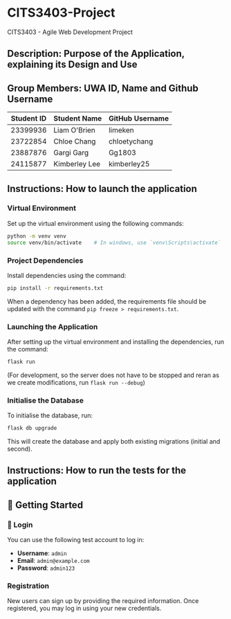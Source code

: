 # CITS3403-Project
CITS3403 - Agile Web Development Project

## Description: Purpose of the Application, explaining its Design and Use


## Group Members: UWA ID, Name and Github Username
| Student ID | Student Name     | GitHub Username |
|------------|------------------|-----------------|
| 23399936   | Liam O'Brien     | limeken         |
| 23722854   | Chloe Chang      | chloetychang    |
| 23887876   | Gargi Garg       | Gg1803          |
| 24115877   | Kimberley Lee    | kimberley25     |


## Instructions: How to launch the application
### Virtual Environment
Set up the virtual environment using the following commands:

```bash
python -m venv venv
source venv/bin/activate    # In windows, use `venv\Scripts\activate`
```

### Project Dependencies
Install dependencies using the command:
```bash
pip install -r requirements.txt
```

When a dependency has been added, the requirements file should be updated with the command `pip freeze > requirements.txt`.

### Launching the Application
After setting up the virtual environment and installing the dependencies, run the command:

```bash
flask run
```

(For development, so the server does not have to be stopped and reran as we create modifications, run `flask run --debug`)

### Initialise the Database
To initialise the database, run: 
```bash
flask db upgrade
```
This will create the database and apply both existing migrations (initial and second).

## Instructions: How to run the tests for the application

## 🚀 Getting Started

### 🔐 Login

You can use the following test account to log in:

- **Username**: `admin`  
- **Email**: `admin@example.com`  
- **Password**: `admin123`

### Registration

New users can sign up by providing the required information. Once registered, you may log in using your new credentials.